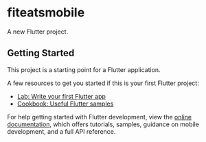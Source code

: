 # fiteatsmobile

A new Flutter project.

## Getting Started

This project is a starting point for a Flutter application.

A few resources to get you started if this is your first Flutter project:

- [Lab: Write your first Flutter app](https://docs.flutter.dev/get-started/codelab)
- [Cookbook: Useful Flutter samples](https://docs.flutter.dev/cookbook)

For help getting started with Flutter development, view the
[online documentation](https://docs.flutter.dev/), which offers tutorials,
samples, guidance on mobile development, and a full API reference.


<!-- login page create with "not register yet now register" -->
<!-- cart page go to the payment get a way eka -->
<!-- setting walin profile page eka change,  -->
<!-- restarant list eka desplay karaganna eka -->
<!-- card payments separate karana aakarayata create karanna  -->